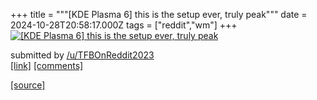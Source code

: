 +++
title = """[KDE Plasma 6] this is the setup ever, truly peak"""
date = 2024-10-28T20:58:17.000Z
tags = ["reddit","wm"]
+++
[![[KDE Plasma 6] this is the setup ever, truly peak](https://preview.redd.it/8gzk3c2i9kxd1.png?width=640&crop=smart&auto=webp&s=d81bbaeb3f76a9fbfaad4c282791ca3fbb4b5eff "[KDE Plasma 6] this is the setup ever, truly peak")](https://www.reddit.com/r/unixporn/comments/1ged07k/kde_plasma_6_this_is_the_setup_ever_truly_peak/)

submitted by [/u/TFBOnReddit2023](https://www.reddit.com/user/TFBOnReddit2023)  
[\[link\]](https://i.redd.it/8gzk3c2i9kxd1.png) [\[comments\]](https://www.reddit.com/r/unixporn/comments/1ged07k/kde_plasma_6_this_is_the_setup_ever_truly_peak/)

[[source]](https://www.reddit.com/r/unixporn/comments/1ged07k/kde_plasma_6_this_is_the_setup_ever_truly_peak/)
